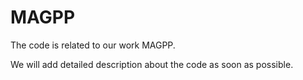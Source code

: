 # MAGPP
The code is related to our work MAGPP.

We will add detailed description about the code as soon as possible.
